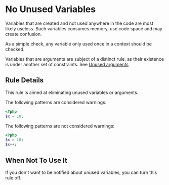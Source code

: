 <!-- Good Practices -->
# No Unused Variables

Variables that are created and not used anywhere in the code are most likely useless. Such variables consumes memory, use code space and may create confusion.

As a simple check, any variable only used once in a context should be checked. 

Variables that are arguments are subject of a distinct rule, as their existence is under another set of constraints. See <a href="unused-arguments.md">Unused arguments</a>

## Rule Details

This rule is aimed at eliminating unused variables or arguments.

The following patterns are considered warnings:

```php
<?php
$x = 10; 

```

The following patterns are not considered warnings:

```php
<?php
$x = 10;
$x++;

```

## When Not To Use It

If you don't want to be notified about unused variables, you can turn this rule off.
